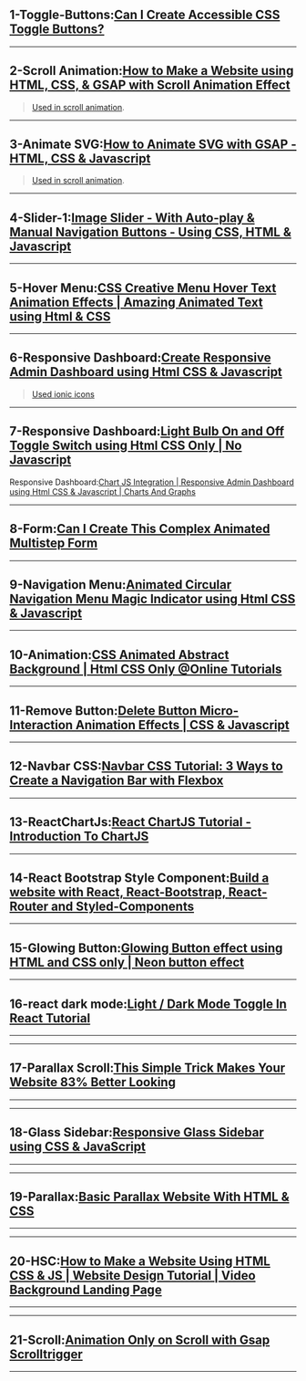 ## 1-Toggle-Buttons:[Can I Create Accessible CSS Toggle Buttons?](https://www.youtube.com/watch?v=N8BZvfRD_eU)

---

## 2-Scroll Animation:[How to Make a Website using HTML, CSS, &amp; GSAP with Scroll Animation Effect](https://www.youtube.com/watch?v=LmsRtJFxJ3g)

> [Used in scroll animation](https://greensock.com/gsap/).

---

## 3-Animate SVG:[How to Animate SVG with GSAP - HTML, CSS &amp; Javascript](https://www.youtube.com/watch?v=TSx9O67VOqU)

> [Used in scroll animation](https://greensock.com/gsap/).

---

## 4-Slider-1:[Image Slider - With Auto-play &amp; Manual Navigation Buttons - Using CSS, HTML &amp; Javascript](https://www.youtube.com/watch?v=0wvrlOyGlq0)

---

## 5-Hover Menu:[CSS Creative Menu Hover Text Animation Effects | Amazing Animated Text using Html &amp; CSS](https://www.youtube.com/watch?v=I90no1eQ45E)

---

## 6-Responsive Dashboard:[Create Responsive Admin Dashboard using Html CSS &amp; Javascript](https://www.youtube.com/watch?v=nUUsUAPEjFc)
>[Used ionic icons](https://ionic.io/ionicons)

---

## 7-Responsive Dashboard:[Light Bulb On and Off Toggle Switch using Html CSS Only | No Javascript](https://www.youtube.com/watch?v=cMRGyYLWbKc&ab_channel=OnlineTutorials)

Responsive Dashboard:[Chart JS Integration | Responsive Admin Dashboard using Html CSS & Javascript | Charts And Graphs](https://www.youtube.com/watch?v=q3zc1ph5fvg)

---

## 8-Form:[Can I Create This Complex Animated Multistep Form](https://www.youtube.com/watch?v=VdqtdKXxKhM)

---

## 9-Navigation Menu:[Animated Circular Navigation Menu Magic Indicator using Html CSS & Javascript](https://www.youtube.com/watch?v=9li7UcMuwKI)

---

## 10-Animation:[CSS Animated Abstract Background | Html CSS Only @Online Tutorials](https://www.youtube.com/watch?v=khaeRtAMVfk)

---

## 11-Remove Button:[Delete Button Micro-Interaction Animation Effects | CSS & Javascript](https://www.youtube.com/watch?v=IwOhw82h2u0)

---

## 12-Navbar CSS:[Navbar CSS Tutorial: 3 Ways to Create a Navigation Bar with Flexbox](https://www.youtube.com/watch?v=PwWHL3RyQgk&t=1)

---

## 13-ReactChartJs:[React ChartJS Tutorial - Introduction To ChartJS](https://www.youtube.com/watch?v=RF57yDglDfE&t=924s)

---

## 14-React Bootstrap Style Component:[Build a website with React, React-Bootstrap, React-Router and Styled-Components](https://www.youtube.com/watch?v=tOK9l5uP06U)

---

## 15-Glowing Button:[Glowing Button effect using HTML and CSS only | Neon button effect](https://www.youtube.com/watch?v=Okgk2XQJKYY)

---

## 16-react dark mode:[Light / Dark Mode Toggle In React Tutorial](https://www.youtube.com/watch?v=VzF2iTTc0MA)

---

---

## 17-Parallax Scroll:[This Simple Trick Makes Your Website 83% Better Looking](https://www.youtube.com/watch?v=mxHoPYFsTuk&ab_channel=WebDevSimplified)

---

---

## 18-Glass Sidebar:[Responsive Glass Sidebar using CSS & JavaScript](https://www.youtube.com/watch?v=hAnv1NEE7j8&ab_channel=CODEWITHHOSSEIN)

---

---

## 19-Parallax:[Basic Parallax Website With HTML & CSS](https://www.youtube.com/watch?v=JttTcnidSdQ)

---

---

## 20-HSC:[How to Make a Website Using HTML CSS & JS | Website Design Tutorial | Video Background Landing Page](https://www.youtube.com/watch?v=wPEm1ran0iM)

---

---

## 21-Scroll:[Animation Only on Scroll with Gsap Scrolltrigger](https://www.youtube.com/watch?v=hTk5GKiExBE)

---
